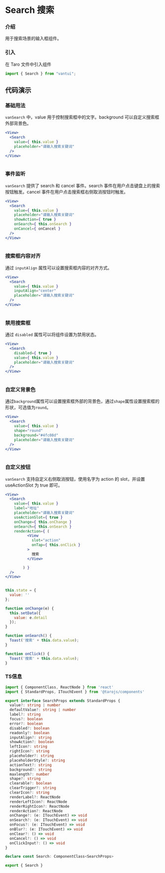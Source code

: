 # Search 搜索

### 介绍

用于搜索场景的输入框组件。

### 引入

在 Taro 文件中引入组件

```js
import { Search } from "vantui"; 
```

## 代码演示

### 基础用法

`vanSearch` 中，value 用于控制搜索框中的文字。background 可以自定义搜索框外部背景色。

```jsx
<View>
  <Search
    value={ this.value }
    placeholder="请输入搜索关键词"
  />
</View>
 
```

### 事件监听

`vanSearch` 提供了 search 和 cancel 事件。search 事件在用户点击键盘上的搜索按钮触发。cancel 事件在用户点击搜索框右侧取消按钮时触发。

```jsx
<View>
  <Search
    value={ this.value }
    placeholder="请输入搜索关键词"
    showAction={ true }
    onSearch={ this.onSearch }
    onCancel={ onCancel }
  />
</View>
 
```

### 搜索框内容对齐

通过 `inputAlign` 属性可以设置搜索框内容的对齐方式。

```jsx
<View>
  <Search
    value={ this.value }
    inputAlign="center"
    placeholder="请输入搜索关键词"
  />
</View>
 
```

### 禁用搜索框

通过 `disabled` 属性可以将组件设置为禁用状态。

```jsx
<View>
  <Search
    disabled={ true }
    value={ this.value }
    placeholder="请输入搜索关键词"
  />
</View>
 
```

### 自定义背景色

通过`background`属性可以设置搜索框外部的背景色，通过`shape`属性设置搜索框的形状，可选值为`round`。

```jsx
<View>
  <Search
    value={ this.value }
    shape="round"
    background="#4fc08d"
    placeholder="请输入搜索关键词"
  />
</View>
 
```

### 自定义按钮

`vanSearch` 支持自定义右侧取消按钮，使用名字为 action 的 slot，并设置 useActionSlot 为 true 即可。

```jsx
<View>
  <Search
    value={ this.value }
    label="地址"
    placeholder="请输入搜索关键词"
    useActionSlot={ true }
    onChange={ this.onChange }
    onSearch={ this.onSearch }
    renderAction={ (
          <View
            slot="action"
            onTap={ this.onClick }
          >
            搜索
          </View>

        ) }
  />
</View>
 
```

```js
this.state = {
  value: ''
};

function onChange(e) {
  this.setData({
    value: e.detail
  });
}

function onSearch() {
  Toast('搜索' + this.data.value);
}

function onClick() {
  Toast('搜索' + this.data.value);
} 
```
### TS信息
```ts 
import { ComponentClass, ReactNode } from 'react'
import { StandardProps, ITouchEvent } from '@tarojs/components'

export interface SearchProps extends StandardProps {
  value?: string | number
  defaultValue?: string | number
  label?: string
  focus?: boolean
  error?: boolean
  disabled?: boolean
  readonly?: boolean
  inputAlign?: string
  showAction?: boolean
  leftIcon?: string
  rightIcon?: string
  placeholder?: string
  placeholderStyle?: string
  actionText?: string
  background?: string
  maxlength?: number
  shape?: string
  clearable?: boolean
  clearTrigger?: string
  clearIcon?: string
  renderLabel?: ReactNode
  renderLeftIcon?: ReactNode
  renderRightIcon?: ReactNode
  renderAction?: ReactNode
  onChange?: (e: ITouchEvent) => void
  onSearch?: (e: ITouchEvent) => void
  onFocus?: (e: ITouchEvent) => void
  onBlur?: (e: ITouchEvent) => void
  onClear?: () => void
  onCancel?: () => void
  onClickInput?: () => void
}

declare const Search: ComponentClass<SearchProps>

export { Search }
```
